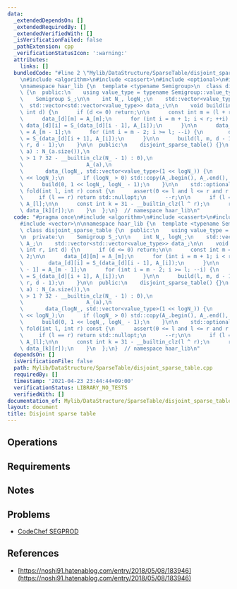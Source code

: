 ```yaml
---
data:
  _extendedDependsOn: []
  _extendedRequiredBy: []
  _extendedVerifiedWith: []
  _isVerificationFailed: false
  _pathExtension: cpp
  _verificationStatusIcon: ':warning:'
  attributes:
    links: []
  bundledCode: "#line 2 \"Mylib/DataStructure/SparseTable/disjoint_sparse_table.cpp\"\
    \n#include <algorithm>\n#include <cassert>\n#include <optional>\n#include <vector>\n\
    \nnamespace haar_lib {\n  template <typename Semigroup>\n  class disjoint_sparse_table\
    \ {\n  public:\n    using value_type = typename Semigroup::value_type;\n\n  private:\n\
    \    Semigroup S_;\n\n    int N_, logN_;\n    std::vector<value_type> A_;\n  \
    \  std::vector<std::vector<value_type>> data_;\n\n    void build(int l, int r,\
    \ int d) {\n      if (d <= 0) return;\n\n      const int m = (l + r) / 2;\n\n\
    \      data_[d][m] = A_[m];\n      for (int i = m + 1; i < r; ++i) {\n       \
    \ data_[d][i] = S_(data_[d][i - 1], A_[i]);\n      }\n\n      data_[d][m - 1]\
    \ = A_[m - 1];\n      for (int i = m - 2; i >= l; --i) {\n        data_[d][i]\
    \ = S_(data_[d][i + 1], A_[i]);\n      }\n\n      build(l, m, d - 1);\n      build(m,\
    \ r, d - 1);\n    }\n\n  public:\n    disjoint_sparse_table() {}\n    disjoint_sparse_table(std::vector<value_type>\
    \ a) : N_(a.size()),\n                                                       logN_(N_\
    \ > 1 ? 32 - __builtin_clz(N_ - 1) : 0),\n                                   \
    \                    A_(a),\n                                                \
    \       data_(logN_, std::vector<value_type>(1 << logN_)) {\n      A_.resize(1\
    \ << logN_);\n      if (logN_ > 0) std::copy(A_.begin(), A_.end(), data_[0].begin());\n\
    \      build(0, 1 << logN_, logN_ - 1);\n    }\n\n    std::optional<value_type>\
    \ fold(int l, int r) const {\n      assert(0 <= l and l <= r and r <= N_);\n \
    \     if (l == r) return std::nullopt;\n      --r;\n\n      if (l == r) return\
    \ A_[l];\n\n      const int k = 31 - __builtin_clz(l ^ r);\n      return S_(data_[k][l],\
    \ data_[k][r]);\n    }\n  };\n}  // namespace haar_lib\n"
  code: "#pragma once\n#include <algorithm>\n#include <cassert>\n#include <optional>\n\
    #include <vector>\n\nnamespace haar_lib {\n  template <typename Semigroup>\n \
    \ class disjoint_sparse_table {\n  public:\n    using value_type = typename Semigroup::value_type;\n\
    \n  private:\n    Semigroup S_;\n\n    int N_, logN_;\n    std::vector<value_type>\
    \ A_;\n    std::vector<std::vector<value_type>> data_;\n\n    void build(int l,\
    \ int r, int d) {\n      if (d <= 0) return;\n\n      const int m = (l + r) /\
    \ 2;\n\n      data_[d][m] = A_[m];\n      for (int i = m + 1; i < r; ++i) {\n\
    \        data_[d][i] = S_(data_[d][i - 1], A_[i]);\n      }\n\n      data_[d][m\
    \ - 1] = A_[m - 1];\n      for (int i = m - 2; i >= l; --i) {\n        data_[d][i]\
    \ = S_(data_[d][i + 1], A_[i]);\n      }\n\n      build(l, m, d - 1);\n      build(m,\
    \ r, d - 1);\n    }\n\n  public:\n    disjoint_sparse_table() {}\n    disjoint_sparse_table(std::vector<value_type>\
    \ a) : N_(a.size()),\n                                                       logN_(N_\
    \ > 1 ? 32 - __builtin_clz(N_ - 1) : 0),\n                                   \
    \                    A_(a),\n                                                \
    \       data_(logN_, std::vector<value_type>(1 << logN_)) {\n      A_.resize(1\
    \ << logN_);\n      if (logN_ > 0) std::copy(A_.begin(), A_.end(), data_[0].begin());\n\
    \      build(0, 1 << logN_, logN_ - 1);\n    }\n\n    std::optional<value_type>\
    \ fold(int l, int r) const {\n      assert(0 <= l and l <= r and r <= N_);\n \
    \     if (l == r) return std::nullopt;\n      --r;\n\n      if (l == r) return\
    \ A_[l];\n\n      const int k = 31 - __builtin_clz(l ^ r);\n      return S_(data_[k][l],\
    \ data_[k][r]);\n    }\n  };\n}  // namespace haar_lib\n"
  dependsOn: []
  isVerificationFile: false
  path: Mylib/DataStructure/SparseTable/disjoint_sparse_table.cpp
  requiredBy: []
  timestamp: '2021-04-23 23:44:44+09:00'
  verificationStatus: LIBRARY_NO_TESTS
  verifiedWith: []
documentation_of: Mylib/DataStructure/SparseTable/disjoint_sparse_table.cpp
layout: document
title: Disjoint sparse table
---
```


## Operations

## Requirements

## Notes

## Problems

- [CodeChef SEGPROD](https://www.codechef.com/problems/SEGPROD)

## References

- [https://noshi91.hatenablog.com/entry/2018/05/08/183946](https://noshi91.hatenablog.com/entry/2018/05/08/183946)

